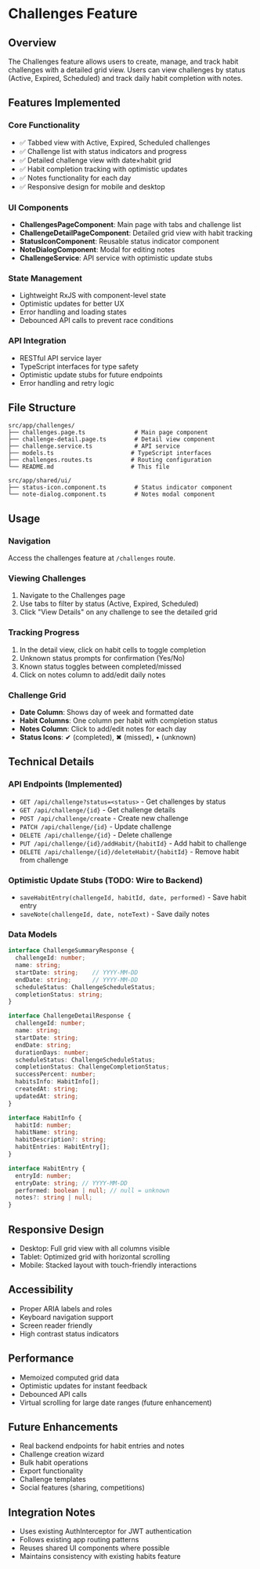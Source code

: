 # Challenges Feature

## Overview
The Challenges feature allows users to create, manage, and track habit challenges with a detailed grid view. Users can view challenges by status (Active, Expired, Scheduled) and track daily habit completion with notes.

## Features Implemented

### Core Functionality
- ✅ Tabbed view with Active, Expired, Scheduled challenges
- ✅ Challenge list with status indicators and progress
- ✅ Detailed challenge view with date×habit grid
- ✅ Habit completion tracking with optimistic updates
- ✅ Notes functionality for each day
- ✅ Responsive design for mobile and desktop

### UI Components
- **ChallengesPageComponent**: Main page with tabs and challenge list
- **ChallengeDetailPageComponent**: Detailed grid view with habit tracking
- **StatusIconComponent**: Reusable status indicator component
- **NoteDialogComponent**: Modal for editing notes
- **ChallengeService**: API service with optimistic update stubs

### State Management
- Lightweight RxJS with component-level state
- Optimistic updates for better UX
- Error handling and loading states
- Debounced API calls to prevent race conditions

### API Integration
- RESTful API service layer
- TypeScript interfaces for type safety
- Optimistic update stubs for future endpoints
- Error handling and retry logic

## File Structure
```
src/app/challenges/
├── challenges.page.ts              # Main page component
├── challenge-detail.page.ts        # Detail view component
├── challenge.service.ts            # API service
├── models.ts                      # TypeScript interfaces
├── challenges.routes.ts           # Routing configuration
└── README.md                      # This file

src/app/shared/ui/
├── status-icon.component.ts        # Status indicator component
└── note-dialog.component.ts        # Notes modal component
```

## Usage

### Navigation
Access the challenges feature at `/challenges` route.

### Viewing Challenges
1. Navigate to the Challenges page
2. Use tabs to filter by status (Active, Expired, Scheduled)
3. Click "View Details" on any challenge to see the detailed grid

### Tracking Progress
1. In the detail view, click on habit cells to toggle completion
2. Unknown status prompts for confirmation (Yes/No)
3. Known status toggles between completed/missed
4. Click on notes column to add/edit daily notes

### Challenge Grid
- **Date Column**: Shows day of week and formatted date
- **Habit Columns**: One column per habit with completion status
- **Notes Column**: Click to add/edit notes for each day
- **Status Icons**: ✔ (completed), ✖ (missed), • (unknown)

## Technical Details

### API Endpoints (Implemented)
- `GET /api/challenge?status=<status>` - Get challenges by status
- `GET /api/challenge/{id}` - Get challenge details
- `POST /api/challenge/create` - Create new challenge
- `PATCH /api/challenge/{id}` - Update challenge
- `DELETE /api/challenge/{id}` - Delete challenge
- `PUT /api/challenge/{id}/addHabit/{habitId}` - Add habit to challenge
- `DELETE /api/challenge/{id}/deleteHabit/{habitId}` - Remove habit from challenge

### Optimistic Update Stubs (TODO: Wire to Backend)
- `saveHabitEntry(challengeId, habitId, date, performed)` - Save habit entry
- `saveNote(challengeId, date, noteText)` - Save daily notes

### Data Models
```typescript
interface ChallengeSummaryResponse {
  challengeId: number;
  name: string;
  startDate: string;    // YYYY-MM-DD
  endDate: string;      // YYYY-MM-DD
  scheduleStatus: ChallengeScheduleStatus;
  completionStatus: string;
}

interface ChallengeDetailResponse {
  challengeId: number;
  name: string;
  startDate: string;
  endDate: string;
  durationDays: number;
  scheduleStatus: ChallengeScheduleStatus;
  completionStatus: ChallengeCompletionStatus;
  successPercent: number;
  habitsInfo: HabitInfo[];
  createdAt: string;
  updatedAt: string;
}

interface HabitInfo {
  habitId: number;
  habitName: string;
  habitDescription?: string;
  habitEntries: HabitEntry[];
}

interface HabitEntry {
  entryId: number;
  entryDate: string; // YYYY-MM-DD
  performed: boolean | null; // null = unknown
  notes?: string | null;
}
```

## Responsive Design
- Desktop: Full grid view with all columns visible
- Tablet: Optimized grid with horizontal scrolling
- Mobile: Stacked layout with touch-friendly interactions

## Accessibility
- Proper ARIA labels and roles
- Keyboard navigation support
- Screen reader friendly
- High contrast status indicators

## Performance
- Memoized computed grid data
- Optimistic updates for instant feedback
- Debounced API calls
- Virtual scrolling for large date ranges (future enhancement)

## Future Enhancements
- Real backend endpoints for habit entries and notes
- Challenge creation wizard
- Bulk habit operations
- Export functionality
- Challenge templates
- Social features (sharing, competitions)

## Integration Notes
- Uses existing AuthInterceptor for JWT authentication
- Follows existing app routing patterns
- Reuses shared UI components where possible
- Maintains consistency with existing habits feature
